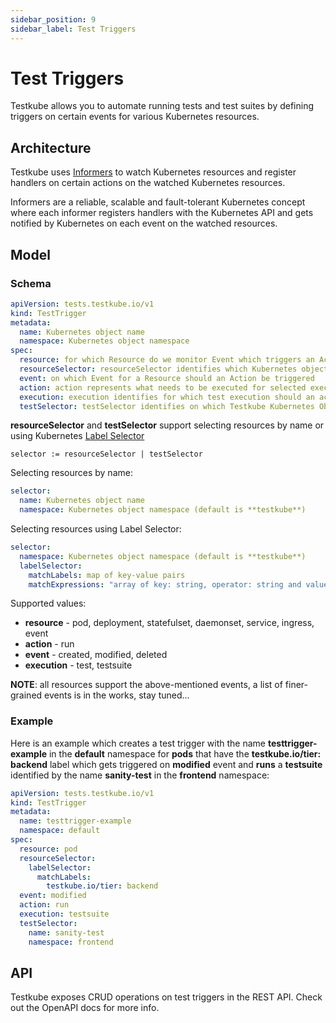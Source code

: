 ```yaml
---
sidebar_position: 9
sidebar_label: Test Triggers
---
```

# Test Triggers

Testkube allows you to automate running tests and test suites by defining triggers on certain events for various
Kubernetes resources.

## **Architecture**

Testkube uses [Informers](https://pkg.go.dev/k8s.io/client-go/informers) to watch Kubernetes resources and register handlers
on certain actions on the watched Kubernetes resources.

Informers are a reliable, scalable and fault-tolerant Kubernetes concept where each informer registers handlers with the
Kubernetes API and gets notified by Kubernetes on each event on the watched resources.

## **Model**

### Schema

```yaml
apiVersion: tests.testkube.io/v1
kind: TestTrigger
metadata:
  name: Kubernetes object name
  namespace: Kubernetes object namespace
spec:
  resource: for which Resource do we monitor Event which triggers an Action
  resourceSelector: resourceSelector identifies which Kubernetes objects should be watched
  event: on which Event for a Resource should an Action be triggered
  action: action represents what needs to be executed for selected execution
  execution: execution identifies for which test execution should an action be executed
  testSelector: testSelector identifies on which Testkube Kubernetes Objects an action should be taken
```

**resourceSelector** and **testSelector** support selecting resources by name or using
Kubernetes [Label Selector](https://kubernetes.io/docs/concepts/overview/working-with-objects/labels/#resources-that-support-set-based-requirements)

```
selector := resourceSelector | testSelector
```

Selecting resources by name:
```yaml
selector:
  name: Kubernetes object name
  namespace: Kubernetes object namespace (default is **testkube**)
```

Selecting resources using Label Selector:
```yaml
selector:
  namespace: Kubernetes object namespace (default is **testkube**)
  labelSelector:
    matchLabels: map of key-value pairs
    matchExpressions: "array of key: string, operator: string and values: []string objects"
```

Supported values:
* **resource**  - pod, deployment, statefulset, daemonset, service, ingress, event
* **action**    - run
* **event**     - created, modified, deleted
* **execution** - test, testsuite

**NOTE**: all resources support the above-mentioned events, a list of finer-grained events is in the works, stay tuned...

### Example

Here is an example which creates a test trigger with the name **testtrigger-example** in the **default** namespace for **pods**
that have the **testkube.io/tier: backend** label which gets triggered on **modified** event and **runs** a **testsuite**
identified by the name **sanity-test** in the **frontend** namespace:

```yaml
apiVersion: tests.testkube.io/v1
kind: TestTrigger
metadata:
  name: testtrigger-example
  namespace: default
spec:
  resource: pod
  resourceSelector:
    labelSelector:
      matchLabels:
        testkube.io/tier: backend
  event: modified
  action: run
  execution: testsuite
  testSelector:
    name: sanity-test
    namespace: frontend
```

## API

Testkube exposes CRUD operations on test triggers in the REST API. Check out the OpenAPI docs for more info.

